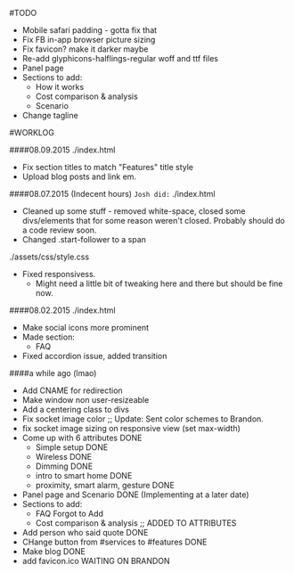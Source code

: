 #TODO
+ Mobile safari padding - gotta fix that
+ Fix FB in-app browser picture sizing
+ Fix favicon? make it darker maybe
+ Re-add glyphicons-halflings-regular woff and ttf files 
+ Panel page
+ Sections to add:
	- How it works
	- Cost comparison & analysis
	- Scenario
+ Change tagline

#WORKLOG

####08.09.2015
./index.html
+ Fix section titles to match "Features" title style
+ Upload blog posts and link em.

####08.07.2015 (Indecent hours)
`Josh did:`
./index.html
+ Cleaned up some stuff - removed white-space, closed some divs/elements that for some reason weren't closed. Probably should do a code review soon.
+ Changed .start-follower to a span

./assets/css/style.css
+ Fixed responsivess.
	- Might need a little bit of tweaking here and there but should be fine now.

####08.02.2015
./index.html
+ Make social icons more prominent
+ Made section:
	- FAQ
+ Fixed accordion issue, added transition


####a while ago (lmao)
+ Add CNAME for redirection
+ Make window non user-resizeable
+ Add a centering class to divs
+ Fix socket image color ;; Update: Sent color schemes to Brandon.
+ fix socket image sizing on responsive view (set max-width)
+ Come up with 6 attributes DONE
	- Simple setup DONE
	- Wireless DONE
	- Dimming DONE
	- intro to smart home DONE
	- proximity, smart alarm, gesture DONE
+ Panel page and Scenario DONE (Implementing at a later date)
+ Sections to add:
	- FAQ Forgot to Add
	- Cost comparison & analysis ;; ADDED TO ATTRIBUTES
+ Add person who said quote DONE
+ CHange button from #services to #features DONE
+ Make blog DONE
+ add favicon.ico WAITING ON BRANDON
